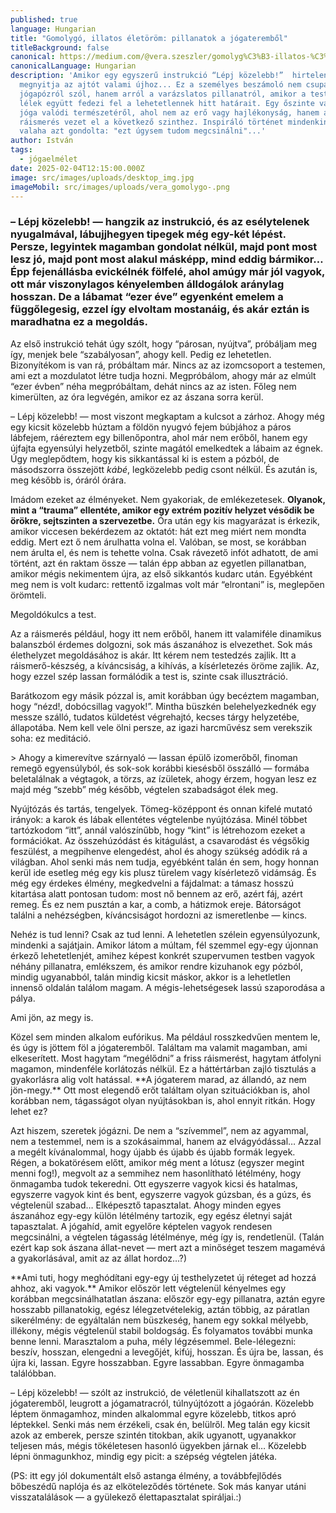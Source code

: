 ```yaml
---
published: true
language: Hungarian
title: "Gomolygó, illatos életöröm: pillanatok a jógateremből"
titleBackground: false
canonical: https://medium.com/@vera.szeszler/gomolyg%C3%B3-illatos-%C3%A9let%C3%B6r%C3%B6m-pillanatok-a-j%C3%B3gateremb%C5%91l-d09207c7fcdb
canonicalLanguage: Hungarian
description: 'Amikor egy egyszerű instrukció “Lépj közelebb!”  hirtelen
  megnyitja az ajtót valami újhoz... Ez a személyes beszámoló nem csupán egy
  jógapózról szól, hanem arról a varázslatos pillanatról, amikor a test és a
  lélek együtt fedezi fel a lehetetlennek hitt határait. Egy őszinte vallomás a
  jóga valódi természetéről, ahol nem az erő vagy hajlékonyság, hanem a
  ráismerés vezet el a következő szinthez. Inspiráló történet mindenkinek, aki
  valaha azt gondolta: "ezt úgysem tudom megcsinálni"...'
author: István
tags:
  - jógaelmélet
date: 2025-02-04T12:15:00.000Z
image: src/images/uploads/desktop_img.jpg
imageMobil: src/images/uploads/vera_gomolygo-.png
---
```


<h3 class="clr-brand-orange">– Lépj közelebb! — hangzik az instrukció, és az esélytelenek nyugalmával, lábujjhegyen tipegek még egy-két lépést. Persze, legyintek magamban gondolat nélkül, majd pont most lesz jó, majd pont most alakul másképp, mind eddig bármikor… Épp fejenállásba evickélnék fölfelé, ahol amúgy már jól vagyok, ott már viszonylagos kényelemben álldogálok aránylag hosszan. De a lábamat “ezer éve” egyenként emelem a függőlegesig, ezzel így elvoltam mostanáig, és akár eztán is maradhatna ez a megoldás.</h3>

Az első instrukció tehát úgy szólt, hogy “párosan, nyújtva”, próbáljam meg így, menjek bele “szabályosan”, ahogy kell. Pedig ez lehetetlen. Bizonyítékom is van rá, próbáltam már. Nincs az az izomcsoport a testemen, ami ezt a mozdulatot létre tudja hozni. Megpróbálom, ahogy már az elmúlt “ezer évben” néha megpróbáltam, dehát nincs az az isten. Főleg nem
kimerülten, az óra legvégén, amikor ez az ászana sorra kerül.

– Lépj közelebb! — most viszont megkaptam a kulcsot a zárhoz. Ahogy még egy kicsit közelebb húztam a földön nyugvó fejem búbjához a páros lábfejem, ráéreztem egy billenőpontra, ahol már nem erőből, hanem egy újfajta egyensúlyi helyzetből, szinte magától emelkedtek a lábaim az égnek. Úgy meglepődtem, hogy kis sikkantással ki is estem a pózból, de másodszorra
összejött *kábé*, legközelebb pedig csont nélkül. És azután is, meg később is, óráról órára.

Imádom ezeket az élményeket. Nem gyakoriak, de emlékezetesek. **Olyanok, mint a “trauma” ellentéte, amikor egy extrém pozitív helyzet vésődik be örökre, sejtszinten a szervezetbe.** Óra után egy kis magyarázat is érkezik, amikor viccesen bekérdezem az oktatót: hát ezt meg miért nem mondta eddig. Mert ezt ő nem árulhatta volna el. Valóban, se most,
se korábban nem árulta el, és nem is tehette volna. Csak rávezető infót adhatott, de ami történt, azt én raktam össze — talán épp abban az egyetlen pillanatban, amikor mégis nekimentem újra, az első sikkantós kudarc után. Egyébként meg nem is volt kudarc: rettentő izgalmas volt már “elrontani” is, meglepően örömteli.

Megoldókulcs a test.

Az a ráismerés például, hogy itt nem erőből, hanem itt valamiféle dinamikus balanszból érdemes dolgozni, sok más
ászanához is elvezethet. Sok más élethelyzet megoldásához is akár. Itt kérem nem testedzés zajlik. Itt a
ráismerő-készség, a kíváncsiság, a kihívás, a kísérletezés öröme zajlik. Az, hogy ezzel szép lassan formálódik a test
is, szinte csak illusztráció.

Barátkozom egy másik pózzal is, amit korábban úgy becéztem magamban, hogy “nézd!, dobócsillag vagyok!”. Mintha büszkén
belehelyezkednék egy messze szálló, tudatos küldetést végrehajtó, kecses tárgy helyzetébe, állapotába. Nem kell vele
ölni persze, az igazi harcművész sem verekszik soha: ez meditáció.

\> Ahogy a kimerevítve szárnyaló — lassan épülő izomerőből, finoman remegő egyensúlyból, és sok-sok korábbi kiesésből
összálló — formába beletalálnak a végtagok, a törzs, az ízületek, ahogy érzem, hogyan lesz ez majd még “szebb” még
később, végtelen szabadságot élek meg.

Nyújtózás és tartás, tengelyek. Tömeg-középpont és onnan kifelé mutató irányok: a karok és lábak ellentétes végtelenbe
nyújtózása. Minél többet tartózkodom “itt”, annál valószínűbb, hogy “kint” is létrehozom ezeket a formációkat. Az
összehúzódást és kitágulást, a csavarodást és végsőkig feszülést, a megpihenve elengedést, ahol és ahogy szükség adódik
rá a világban. Ahol senki más nem tudja, egyébként talán én sem, hogy honnan kerül ide esetleg még egy kis plusz türelem
vagy kísérletező vidámság. És még egy érdekes élmény, megkedvelni a fájdalmat: a támasz hosszú kitartása alatt pontosan
tudom: most nő bennem az erő, azért fáj, azért remeg. És ez nem pusztán a kar, a comb, a hátizmok ereje. Bátorságot
találni a nehézségben, kíváncsiságot hordozni az ismeretlenbe — kincs.

Nehéz is tud lenni? Csak az tud lenni. A lehetetlen szélein egyensúlyozunk, mindenki a sajátjain. Amikor látom a múltam,
fél szemmel egy-egy újonnan érkező lehetetlenjét, amihez képest konkrét szupervumen testben vagyok néhány pillanatra,
emlékszem, és amikor rendre kizuhanok egy pózból, mindig ugyanabból, talán mindig kicsit máskor, akkor is a lehetletlen
innenső oldalán találom magam. A mégis-lehetségesek lassú szaporodása a pálya.

Ami jön, az megy is.

Közel sem minden alkalom eufórikus. Ma például rosszkedvűen mentem le, és úgy is jöttem föl a jógateremből. Találtam ma
valamit magamban, ami elkeserített. Most hagytam “megélődni” a friss ráismerést, hagytam átfolyni magamon, mindenféle
korlátozás nélkül. Ez a háttértárban zajló tisztulás a gyakorlásra alig volt hatással. \*\*A jógaterem marad, az
állandó, az nem jön-megy.\*\* Ott most elegendő erőt találtam olyan szituációkban is, ahol korábban nem, tágasságot
olyan nyújtásokban is, ahol ennyit ritkán. Hogy lehet ez?

Azt hiszem, szeretek jógázni. De nem a “szívemmel”, nem az agyammal, nem a testemmel, nem is a szokásaimmal, hanem az
elvágyódással… Azzal a megélt kívánalommal, hogy újabb és újabb és újabb formák legyek. Régen, a bokatörésem előtt,
amikor még ment a lótusz (egyszer megint menni fog!), megvolt az a semmihez nem hasonlítható létélmény, hogy önmagamba
tudok tekeredni. Ott egyszerre vagyok kicsi és hatalmas, egyszerre vagyok kint és bent, egyszerre vagyok gúzsban, és a
gúzs, és végtelenül szabad… Elképesztő tapasztalat. Ahogy minden egyes ászanához egy-egy külön létélmény tartozik, egy
egész életnyi saját tapasztalat. A jógahíd, amit egyelőre képtelen vagyok rendesen megcsinálni, a végtelen tágasság
létélménye, még így is, rendetlenül. (Talán ezért kap sok ászana állat-nevet — mert azt a minőséget teszem magamévá a
gyakorlásával, amit az az állat hordoz…?)

\*\*Ami tuti, hogy meghódítani egy-egy új testhelyzetet új réteget ad hozzá ahhoz, aki vagyok.\*\* Amikor először lett
végtelenül kényelmes egy korábban megcsinálhatatlan ászana: először egy-egy pillanatra, aztán egyre hosszabb
pillanatokig, egész lélegzetvételekig, aztán többig, az páratlan sikerélmény: de egyáltalán nem büszkeség, hanem egy
sokkal mélyebb, illékony, mégis végtelenül stabil boldogság. És folyamatos további munka benne lenni. Marasztalom a
puha, mély légzésemmel. Bele-lélegezni: beszív, hosszan, elengedni a levegőjét, kifúj, hosszan. És újra be, lassan, és
újra ki, lassan. Egyre hosszabban. Egyre lassabban. Egyre önmagamba találóbban.

– Lépj közelebb! — szólt az instrukció, de véletlenül kihallatszott az én jógateremből, leugrott a jógamatracról,
túlnyújtózott a jógaórán. Közelebb léptem önmagamhoz, minden alkalommal egyre közelebb, titkos apró léptekkel. Senki más
nem érzékeli, csak én, belülről. Meg talán egy kicsit azok az emberek, persze szintén titokban, akik ugyanott,
ugyanakkor teljesen más, mégis tökéletesen hasonló ügyekben járnak el… Közelebb lépni önmagunkhoz, mindig egy picit: a
szépség végtelen játéka.

(PS: itt egy jól dokumentált első astanga élmény, a továbbfejlődés bőbeszédű naplója és az elköteleződés története. Sok
más kanyar utáni visszatalálások — a gyülekező élettapasztalat spiráljai.:)
